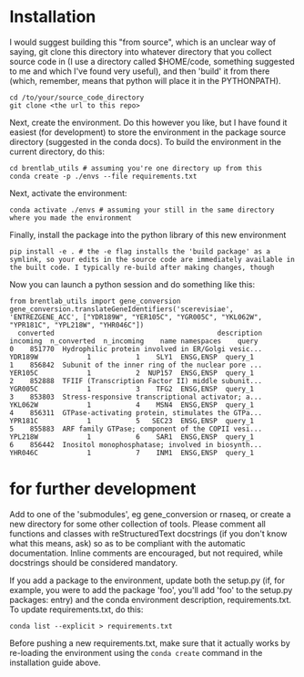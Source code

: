 # Installation

I would suggest building this "from source", which is an unclear way of saying, git clone this directory into whatever directory that you collect source code in (I use a directory called $HOME/code, something suggested to me and which I've found very useful), and then 'build' it from there (which, remember, means that python will place it in the PYTHONPATH).

```
cd /to/your/source_code_directory
git clone <the url to this repo>
```

Next, create the environment. Do this however you like, but I have found it easiest (for development) to store the environment in the package source directory (suggested in the conda docs). To build the environment in the current directory, do this:

```
cd brentlab_utils # assuming you're one directory up from this
conda create -p ./envs --file requirements.txt
```
Next, activate the environment:
```
conda activate ./envs # assuming your still in the same directory where you made the environment
```
Finally, install the package into the python library of this new environment
```
pip install -e . # the -e flag installs the 'build package' as a symlink, so your edits in the source code are immediately available in the built code. I typically re-build after making changes, though
```
Now you can launch a python session and do something like this:
```
from brentlab_utils import gene_conversion
gene_conversion.translateGeneIdentifiers('scerevisiae', 'ENTREZGENE_ACC', ["YDR189W", "YER105C", "YGR005C", "YKL062W", "YPR181C", "YPL218W", "YHR046C"])
  converted                                        description incoming  n_converted  n_incoming    name namespaces    query
0    851770  Hydrophilic protein involved in ER/Golgi vesic...  YDR189W            1           1    SLY1  ENSG,ENSP  query_1
1    856842  Subunit of the inner ring of the nuclear pore ...  YER105C            1           2  NUP157  ENSG,ENSP  query_1
2    852888  TFIIF (Transcription Factor II) middle subunit...  YGR005C            1           3    TFG2  ENSG,ENSP  query_1
3    853803  Stress-responsive transcriptional activator; a...  YKL062W            1           4    MSN4  ENSG,ENSP  query_1
4    856311  GTPase-activating protein, stimulates the GTPa...  YPR181C            1           5   SEC23  ENSG,ENSP  query_1
5    855883  ARF family GTPase; component of the COPII vesi...  YPL218W            1           6    SAR1  ENSG,ENSP  query_1
6    856442  Inositol monophosphatase; involved in biosynth...  YHR046C            1           7    INM1  ENSG,ENSP  query_1
```

# for further development
Add to one of the 'submodules', eg gene_conversion or rnaseq, or create a new directory for some other collection of tools. Please comment all functions and classes with reStructuredText docstrings (if you don't know what this means, ask) so as to be compliant with the automatic documentation. Inline comments are encouraged, but not required, while docstrings should be considered mandatory.

If you add a package to the environment, update both the setup.py (if, for example, you were to add the package 'foo', you'll add 'foo' to the setup.py packages: entry) and the conda environment description, requirements.txt. To update requirements.txt, do this:
```
conda list --explicit > requirements.txt
```
Before pushing a new requirements.txt, make sure that it actually works by re-loading the environment using the ```conda create``` command in the installation guide above.